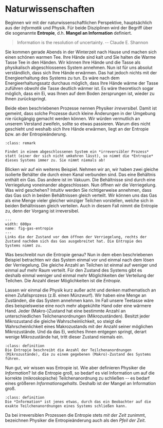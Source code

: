 # Naturwissenschaften

Beginnen wir mit der naturwissenschaftlichen Perspektive, hauptsächlich aus der *Informatik* und Physik.
Für beide Disziplinen wird der Begriff über die sogenannte **Entropie**, d.h. **Mangel an Information** definiert.

> Information is the resolution of uncertainty. -- Claude E. Shannon

Sie kommen gerade Abends in der Winterzeit nach Hause und machen sich einen schönen warmen Tee.
Ihre Hände sind kalt und Sie halten die Warme Tasse Tee in den Händen.
Wir können Ihre Hände und die Tasse als physikalisch abgeschlossenes System annehmen.
Nun ist für uns absolut verständlich, dass sich Ihre Hände erwärmen.
Das hat jedoch nichts mit der Energieerhaltung des Systems zu tun.
Es wäre nach dem Energieerhaltungssatz durchaus möglich, dass Ihre Hände wärme der Tasse zuführen obwohl die Tasse deutlich wärmer ist.
Es wäre theoretisch sogar möglich, dass ein Ei, was Ihnen auf dem Boden zersprungen ist, wieder zu Ihnen zurückspringt.

Beide eben beschriebenen Prozesse nennen Physiker *irreversibel*. Damit ist gemeint, dass solche Prozesse durch kleine Änderungen in der Umgebung nie rückgängig gemacht werden können.
Wir würden vermutlich an unserem Verstand zweifeln, sollte so etwas passieren.
Warum dies nicht geschieht und weshalb sich Ihre Hände erwärmen, liegt an der Entropie bzw. an der Entropieänderung.

```{admonition} Irreversible Prozesse
:class: remark

Findet in einem abgeschlossenen System ein *irreversibler Prozess* statt (einer der sich nicht umkehren lässt), so nimmt die *Entropie* dieses Systems immer zu. Sie nimmt niemals ab!
```

Blicken wir auf ein weiteres Beispiel.
Nehmen wir an, wir haben zwei gleiche isolierte Behälter die durch einen Kanal verbunden sind.
Das eine Behältnis enthält ein Gas.
Das andere ist im Vakuum.
Die Behältnisse sind durch eine Verriegelung voneinander abgeschlossen.
Nun öffnen wir die Verriegelung.
Was wird geschehen?
Intuitiv werden Sie richtigerweise annehmen, dass das Gas sich in beiden Behältnissen gleich verteilt.
Wir können uns das Gas als eine Menge vieler gleicher winziger Teilchen vorstellen, welche sich in beiden Behältnissen gleich verteilen.
Auch in diesem Fall nimmt die Entropie zu, denn der Vorgang ist irreversibel.


```{figure} ../../figs/information/gas-entropie.png
---
width: 600px
name: fig-gas-entropie
---
Links die der Zustand vor dem öffnen der Verriegelung, rechts der Zustand nachdem sich das Gas ausgebreitet hat. Die Entropie des Systems nimmt zu.
```

Was beschreibt nun die Entropie genau?
Nun in dem eben beschriebenen Beispiel betrachten wir das System einmal vor und einmal nach dem lösen der Verriegelung.
Die gleiche Anzahl an Teilchen ist einmal auf weniger und einmal auf mehr Raum verteilt.
Für den Zustand des Systems gibt es deshalb einmal weniger und einmal mehr Möglichkeiten der Verteilung der Teilchen.
Die Anzahl dieser Möglichkeiten ist die *Entropie*.

Lassen wir einmal die Physik kurz außer acht und denken mathematisch an einen Zufallsprozess (z.B. einen Münzwurf).
Wir haben eine Menge an Zuständen, die das System annehmen kann.
Im Fall unsere Teetasse wäre dies beispielsweise eine noch mehr abgekühlte Hand oder eine wärmere Hand.
Jeder (Makro-)Zustand hat eine bestimmte Anzahl an unterschiedlichen Teilchenanordnungen (Mikrozuständen).
Besitzt jeder Mikrozustand die gleiche Wahrscheinlichkeit, so steigt die Wahrscheinlichkeit eines Makrozustands mit der Anzahl seiner möglichen Mikrozustände.
Und da das Ei, welches Ihnen entgegen springt, derart wenige Mikrozustände hat, tritt dieser Zustand niemals ein.

```{admonition} Entropie (Physik)
:class: definition
Die Entropie beschreibt die Anzahl der Teilchenanordnungen (Mikrozustände), die zu einem gegebenen (Makro)-Zustand des Systems führen.
```

Nun gut, wir wissen was Entropie ist.
Wie aber definieren Physiker die *Information*?
Ist die Entropie groß, so bedarf es viel Information um auf die korrekte (mikroskopische) Teilchenanordnung zu schließen -- es bedarf eines größeren *Informationsgehalts*.
Deshalb ist der Mangel an Information groß.

```{admonition} Information (Physik)
:class: definition
Die *Information* ist jenes etwas, durch das ein Beobachter auf die exakte Teilchenanordnungen eines Systems schließen kann.
```

Da bei irreversiblen Prozessen die Entropie stets *mit der Zeit* zunimmt, bezeichnen Physiker die Entropieänderung auch als den *Pfeil der Zeit*.